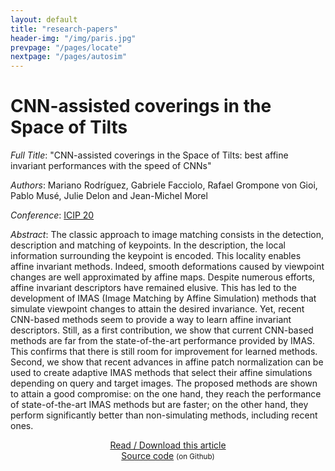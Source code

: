 ```yaml
---
layout: default
title: "research-papers"
header-img: "/img/paris.jpg"
prevpage: "/pages/locate"
nextpage: "/pages/autosim"
---
```


CNN-assisted coverings in the Space of Tilts
===================

*Full Title*: "CNN-assisted coverings in the Space of Tilts: best affine invariant performances with the speed of CNNs"

*Authors*: Mariano Rodríguez, Gabriele Facciolo, Rafael Grompone von Gioi, Pablo Musé, Julie Delon and Jean-Michel Morel

*Conference*: [ICIP 20](https://2020.ieeeicip.org/)

*Abstract*:
The classic approach to image matching consists in the detection, description and matching of keypoints. In the description, the local information surrounding the keypoint is encoded. This locality enables affine invariant methods. Indeed, smooth deformations caused by viewpoint changes are well approximated by affine maps. Despite numerous efforts, affine invariant descriptors have remained elusive. This has led to the development of IMAS (Image Matching by Affine Simulation) methods that simulate viewpoint changes to attain the desired invariance. Yet, recent CNN-based methods seem to provide a way to learn affine invariant descriptors. Still, as a first contribution, we show that current CNN-based methods are far from the state-of-the-art performance provided by IMAS. This confirms that there is still room for improvement for learned methods. Second, we show that recent advances in affine patch normalization can be used to create adaptive IMAS methods that select their affine simulations depending on query and target images. The proposed methods are shown to attain a good compromise: on the one hand, they reach the performance of state-of-the-art IMAS methods but are faster; on the other hand, they perform significantly better than non-simulating methods, including recent ones.


<center><a href="https://hal.archives-ouvertes.fr/hal-02494121/document">Read / Download this article</a> </center>

<!-- <center><a href="https://hal.archives-ouvertes.fr/hal-02494121/document">See this article</a> <small>(on HAL)</small> </center> -->

<center><a href="https://github.com/rdguez-mariano/fast_imas_IPOL/tree/master/adaptiveIMAS"> Source code</a> <small>(on Github)</small></center>


<!-----

<center>More coming soon!!!</center> -->
